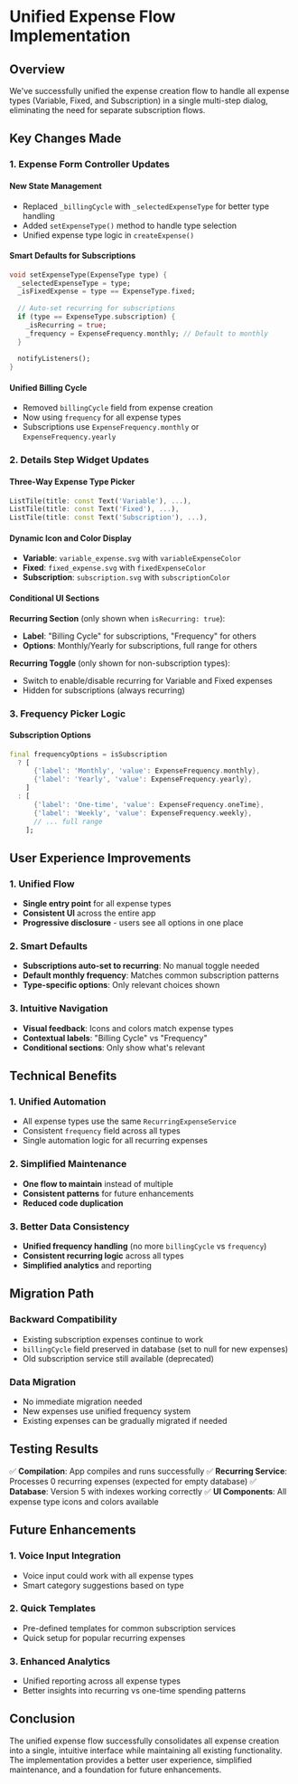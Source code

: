 # Unified Expense Flow Implementation

## Overview

We've successfully unified the expense creation flow to handle all expense types (Variable, Fixed, and Subscription) in a single multi-step dialog, eliminating the need for separate subscription flows.

## Key Changes Made

### 1. **Expense Form Controller Updates**

#### **New State Management**
- Replaced `_billingCycle` with `_selectedExpenseType` for better type handling
- Added `setExpenseType()` method to handle type selection
- Unified expense type logic in `createExpense()`

#### **Smart Defaults for Subscriptions**
```dart
void setExpenseType(ExpenseType type) {
  _selectedExpenseType = type;
  _isFixedExpense = type == ExpenseType.fixed;
  
  // Auto-set recurring for subscriptions
  if (type == ExpenseType.subscription) {
    _isRecurring = true;
    _frequency = ExpenseFrequency.monthly; // Default to monthly
  }
  
  notifyListeners();
}
```

#### **Unified Billing Cycle**
- Removed `billingCycle` field from expense creation
- Now using `frequency` for all expense types
- Subscriptions use `ExpenseFrequency.monthly` or `ExpenseFrequency.yearly`

### 2. **Details Step Widget Updates**

#### **Three-Way Expense Type Picker**
```dart
ListTile(title: const Text('Variable'), ...),
ListTile(title: const Text('Fixed'), ...),
ListTile(title: const Text('Subscription'), ...),
```

#### **Dynamic Icon and Color Display**
- **Variable**: `variable_expense.svg` with `variableExpenseColor`
- **Fixed**: `fixed_expense.svg` with `fixedExpenseColor`
- **Subscription**: `subscription.svg` with `subscriptionColor`

#### **Conditional UI Sections**

**Recurring Section** (only shown when `isRecurring: true`):
- **Label**: "Billing Cycle" for subscriptions, "Frequency" for others
- **Options**: Monthly/Yearly for subscriptions, full range for others

**Recurring Toggle** (only shown for non-subscription types):
- Switch to enable/disable recurring for Variable and Fixed expenses
- Hidden for subscriptions (always recurring)

### 3. **Frequency Picker Logic**

#### **Subscription Options**
```dart
final frequencyOptions = isSubscription 
  ? [
      {'label': 'Monthly', 'value': ExpenseFrequency.monthly},
      {'label': 'Yearly', 'value': ExpenseFrequency.yearly},
    ]
  : [
      {'label': 'One-time', 'value': ExpenseFrequency.oneTime},
      {'label': 'Weekly', 'value': ExpenseFrequency.weekly},
      // ... full range
    ];
```

## User Experience Improvements

### **1. Unified Flow**
- **Single entry point** for all expense types
- **Consistent UI** across the entire app
- **Progressive disclosure** - users see all options in one place

### **2. Smart Defaults**
- **Subscriptions auto-set to recurring**: No manual toggle needed
- **Default monthly frequency**: Matches common subscription patterns
- **Type-specific options**: Only relevant choices shown

### **3. Intuitive Navigation**
- **Visual feedback**: Icons and colors match expense types
- **Contextual labels**: "Billing Cycle" vs "Frequency"
- **Conditional sections**: Only show what's relevant

## Technical Benefits

### **1. Unified Automation**
- All expense types use the same `RecurringExpenseService`
- Consistent `frequency` field across all types
- Single automation logic for all recurring expenses

### **2. Simplified Maintenance**
- **One flow to maintain** instead of multiple
- **Consistent patterns** for future enhancements
- **Reduced code duplication**

### **3. Better Data Consistency**
- **Unified frequency handling** (no more `billingCycle` vs `frequency`)
- **Consistent recurring logic** across all types
- **Simplified analytics** and reporting

## Migration Path

### **Backward Compatibility**
- Existing subscription expenses continue to work
- `billingCycle` field preserved in database (set to null for new expenses)
- Old subscription service still available (deprecated)

### **Data Migration**
- No immediate migration needed
- New expenses use unified frequency system
- Existing expenses can be gradually migrated if needed

## Testing Results

✅ **Compilation**: App compiles and runs successfully
✅ **Recurring Service**: Processes 0 recurring expenses (expected for empty database)
✅ **Database**: Version 5 with indexes working correctly
✅ **UI Components**: All expense type icons and colors available

## Future Enhancements

### **1. Voice Input Integration**
- Voice input could work with all expense types
- Smart category suggestions based on type

### **2. Quick Templates**
- Pre-defined templates for common subscription services
- Quick setup for popular recurring expenses

### **3. Enhanced Analytics**
- Unified reporting across all expense types
- Better insights into recurring vs one-time spending patterns

## Conclusion

The unified expense flow successfully consolidates all expense creation into a single, intuitive interface while maintaining all existing functionality. The implementation provides a better user experience, simplified maintenance, and a foundation for future enhancements. 